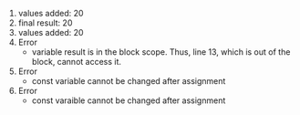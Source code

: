 1. values added:  20
2. final result:  20
3. values added:  20
4. Error
   - variable result is in the block scope. Thus, line 13, which is out of the block, cannot access it.
5. Error
   - const variable cannot be changed after assignment
6. Error
   - const varaible cannot be changed after assignment

